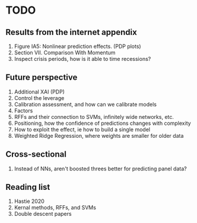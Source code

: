 # TODO


## Results from the internet appendix

1. Figure IA5: Nonlinear prediction effects. (PDP plots)
2. Section VII. Comparison With Momentum
3. Inspect crisis periods, how is it able to time recessions?

## Future perspective

1. Additional XAI (PDP)
2. Control the leverage
3. Calibration assessment, and how can we calibrate models 
4. Factors
5. RFFs and their connection to SVMs, infinitely wide networks, etc.
6. Positioning, how the confidence of predictions changes with complexity
7. How to exploit the effect, ie how to build a single model
8. Weighted Ridge Regression, where weights are smaller for older data

## Cross-sectional

1. Instead of NNs, aren't boosted threes better for predicting panel data?


## Reading list

1. Hastie 2020
2. Kernal methods, RFFs, and SVMs
3. Double descent papers